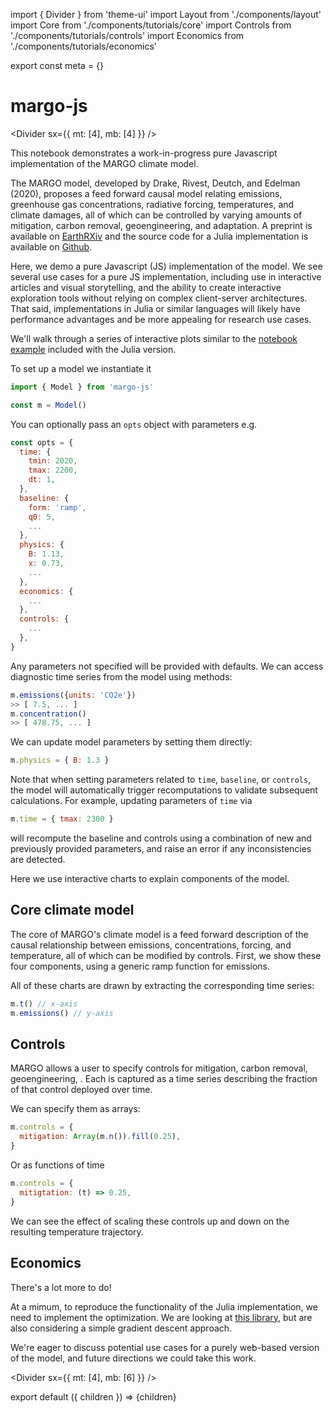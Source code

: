 import { Divider } from 'theme-ui'
import Layout from './components/layout'
import Core from './components/tutorials/core'
import Controls from './components/tutorials/controls'
import Economics from './components/tutorials/economics'

export const meta = {}

# margo-js

<Divider sx={{ mt: [4], mb: [4] }} />

This notebook demonstrates a work-in-progress pure Javascript implementation of the MARGO climate model.

The MARGO model, developed by Drake, Rivest, Deutch, and Edelman (2020), proposes a feed forward causal model relating emissions, greenhouse gas concentrations, radiative forcing, temperatures, and climate damages, all of which can be controlled by varying amounts of mitigation, carbon removal, geoengineering, and adaptation. A preprint is available on [EarthRXiv](https://eartharxiv.org/5bgyc) and the source code for a Julia implementation is available on [Github](https://github.com/hdrake/ClimateMARGO.jl).

Here, we demo a pure Javascript (JS) implementation of the model. We see several use cases for a pure JS implementation, including use in interactive articles and visual storytelling, and the ability to create interactive exploration tools without relying on complex client-server architectures. That said, implementations in Julia or similar languages will likely have performance advantages and be more appealing for research use cases.

We'll walk through a series of interactive plots similar to the [notebook example](https://github.com/hdrake/ClimateMARGO.jl/blob/master/examples/tutorial.ipynb) included with the Julia version.

To set up a model we instantiate it

```js
import { Model } from 'margo-js'

const m = Model()
```

You can optionally pass an `opts` object with parameters e.g.

```js
const opts = {
  time: {
    tmin: 2020,
    tmax: 2200,
    dt: 1,
  },
  baseline: {
    form: 'ramp',
    q0: 5,
    ...
  },
  physics: {
    B: 1.13,
    x: 0.73,
    ...
  },
  economics: {
    ...
  },
  controls: {
    ...
  },
}
```

Any parameters not specified will be provided with defaults. We can access diagnostic time series from the model using methods:

```js
m.emissions({units: 'CO2e'})
>> [ 7.5, ... ]
m.concentration()
>> [ 478.75, ... ]
```

We can update model parameters by setting them directly:

```js
m.physics = { B: 1.3 }
```

Note that when setting parameters related to `time`, `baseline`, or `controls`, the model will automatically trigger recomputations to validate subsequent calculations. For example, updating parameters of `time` via

```js
m.time = { tmax: 2300 }
```

will recompute the baseline and controls using a combination of new and previously provided parameters, and raise an error if any inconsistencies are detected.

Here we use interactive charts to explain components of the model.

## Core climate model

The core of MARGO's climate model is a feed forward description of the causal relationship between emissions, concentrations, forcing, and temperature, all of which can be modified by controls. First, we show these four components, using a generic ramp function for emissions.

All of these charts are drawn by extracting the corresponding time series:

```js
m.t() // x-axis
m.emissions() // y-axis
```

<Core />

## Controls

MARGO allows a user to specify controls for mitigation, carbon removal, geoengineering, . Each is captured as a time series describing the fraction of that control deployed over time.

We can specify them as arrays:

```js
m.controls = {
  mitigation: Array(m.n()).fill(0.25),
}
```

Or as functions of time

```js
m.controls = {
  mitigtation: (t) => 0.25,
}
```

We can see the effect of scaling these controls up and down on the resulting temperature trajectory.

<Controls />

## Economics

<Economics />

There's a lot more to do!

At a mimum, to reproduce the functionality of the Julia implementation, we need to
implement the optimization. We are looking at [this library](https://github.com/tab58/ndarray-optimization), but are also considering a simple gradient descent approach.

We're eager to discuss potential use cases for a purely web-based version of the model, and future directions we could take this work.

<Divider sx={{ mt: [4], mb: [6] }} />

export default ({ children }) => <Layout meta={meta}>{children}</Layout>
